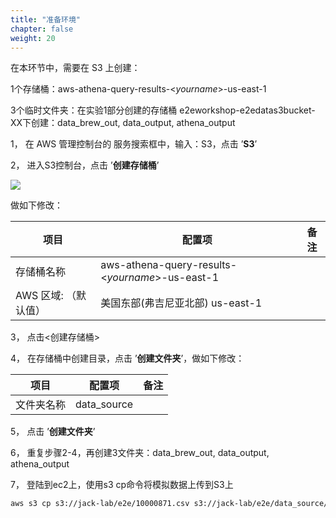 ```yaml
---
title: "准备环境"
chapter: false
weight: 20
---
```


在本环节中，需要在 S3 上创建：

1个存储桶：aws-athena-query-results-<*yourname*>-us-east-1

3个临时文件夹：在实验1部分创建的存储桶 e2eworkshop-e2edatas3bucket-XX下创建：data_brew_out, data_output, athena_output



1， 在 AWS 管理控制台的 服务搜索框中，输入：S3，点击 ’**S3**’

2， 进入S3控制台，点击 ’**创建存储桶**’

![](/images/LakeHouse/3_0_1_CreateS3Bucket.png)

做如下修改：

| 项目         | 配置项                        | 备注 |
| -------------------- | -------------------------------- | -------------------- |
| 存储桶名称           | aws-athena-query-results-<*yourname*>-us-east-1 |  |
| AWS 区域: （默认值） | 美国东部(弗吉尼亚北部) us-east-1 |  |

3， 点击<创建存储桶>

4， 在存储桶中创建目录，点击 ’**创建文件夹**’，做如下修改：

| 项目       | 配置项      | 备注 |
| ---------- | ----------- | ---- |
| 文件夹名称 | data_source |      |

5， 点击 ’**创建文件夹**’

6， 重复步骤2-4，再创建3文件夹：data_brew_out, data_output, athena_output

7， 登陆到ec2上，使用s3 cp命令将模拟数据上传到S3上

~~~ bash
aws s3 cp s3://jack-lab/e2e/10000871.csv s3://jack-lab/e2e/data_source/10000871.csv
~~~

